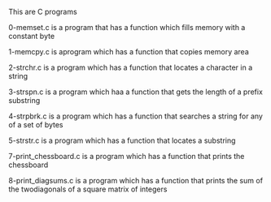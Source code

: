This are C programs

0-memset.c is a program that has a function which fills memory with a constant byte

1-memcpy.c is aprogram which has a function that copies memory area

2-strchr.c is a program which has a function that locates a character in a string

3-strspn.c is a program which haa a function that gets the length of a prefix substring

4-strpbrk.c is a program which has a function that searches a  string for any of a set of bytes

5-strstr.c is a program which has a function that locates a substring

7-print_chessboard.c is a program which has a function that prints the chessboard

8-print_diagsums.c is a program which has a function that prints the sum of the twodiagonals of a square matrix of integers
